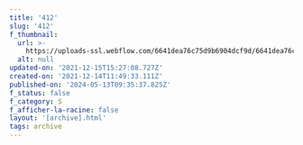 ```yaml
---
title: '412'
slug: '412'
f_thumbnail:
  url: >-
    https://uploads-ssl.webflow.com/6641dea76c75d9b6904dcf9d/6641dea76c75d9b6904dd31c_412.jpg
  alt: null
updated-on: '2021-12-15T15:27:08.727Z'
created-on: '2021-12-14T11:49:33.111Z'
published-on: '2024-05-13T09:35:37.825Z'
f_status: false
f_category: S
f_afficher-la-racine: false
layout: '[archive].html'
tags: archive
---
```




